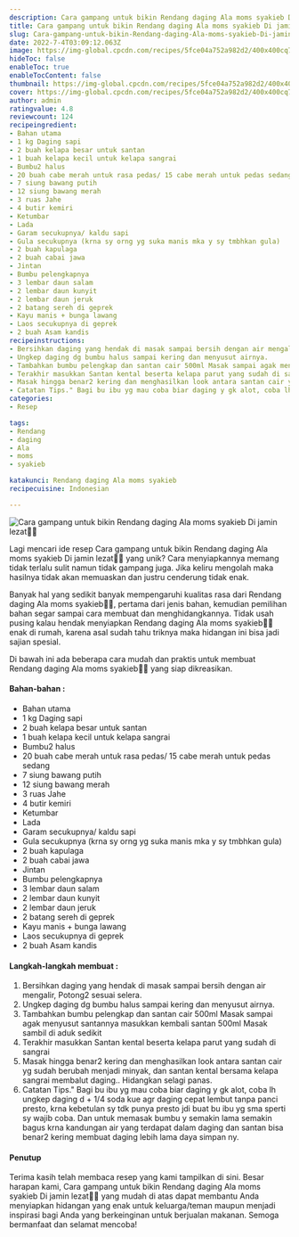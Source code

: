```yaml
---
description: Cara gampang untuk bikin Rendang daging Ala moms syakieb Di jamin lezat"
title: Cara gampang untuk bikin Rendang daging Ala moms syakieb Di jamin lezat
slug: Cara-gampang-untuk-bikin-Rendang-daging-Ala-moms-syakieb-Di-jamin-lezat
date: 2022-7-4T03:09:12.063Z
image: https://img-global.cpcdn.com/recipes/5fce04a752a982d2/400x400cq70/photo.jpg
hideToc: false
enableToc: true
enableTocContent: false
thumbnail: https://img-global.cpcdn.com/recipes/5fce04a752a982d2/400x400cq70/photo.jpg
cover: https://img-global.cpcdn.com/recipes/5fce04a752a982d2/400x400cq70/photo.jpg
author: admin
ratingvalue: 4.8
reviewcount: 124
recipeingredient:
- Bahan utama
- 1 kg Daging sapi
- 2 buah kelapa besar untuk santan
- 1 buah kelapa kecil untuk kelapa sangrai
- Bumbu2 halus
- 20 buah cabe merah untuk rasa pedas/ 15 cabe merah untuk pedas sedang
- 7 siung bawang putih
- 12 siung bawang merah
- 3 ruas Jahe
- 4 butir kemiri
- Ketumbar
- Lada
- Garam secukupnya/ kaldu sapi
- Gula secukupnya (krna sy orng yg suka manis mka y sy tmbhkan gula)
- 2 buah kapulaga
- 2 buah cabai jawa
- Jintan
- Bumbu pelengkapnya
- 3 lembar daun salam
- 2 lembar daun kunyit
- 2 lembar daun jeruk
- 2 batang sereh di geprek
- Kayu manis + bunga lawang
- Laos secukupnya di geprek
- 2 buah Asam kandis
recipeinstructions:
- Bersihkan daging yang hendak di masak sampai bersih dengan air mengalir, Potong2 sesuai selera.
- Ungkep daging dg bumbu halus sampai kering dan menyusut airnya.
- Tambahkan bumbu pelengkap dan santan cair 500ml Masak sampai agak menyusut santannya masukkan kembali santan 500ml Masak sambil di aduk sedikit
- Terakhir masukkan Santan kental beserta kelapa parut yang sudah di sangrai
- Masak hingga benar2 kering dan menghasilkan look antara santan cair yg sudah berubah menjadi minyak, dan santan kental bersama kelapa sangrai membalut daging.. Hidangkan selagi panas.
- Catatan Tips." Bagi bu ibu yg mau coba biar daging y gk alot, coba lh ungkep daging d + 1/4 soda kue agr daging cepat lembut tanpa panci presto, krna kebetulan sy tdk punya presto jdi buat bu ibu yg sma sperti sy wajib coba. Dan untuk memasak bumbu y semakin lama semakin bagus krna kandungan air yang terdapat dalam daging dan santan bisa benar2 kering membuat daging lebih lama daya simpan ny.
categories:
- Resep

tags:
- Rendang
- daging
- Ala
- moms
- syakieb

katakunci: Rendang daging Ala moms syakieb
recipecuisine: Indonesian

---
```


![Cara gampang untuk bikin Rendang daging Ala moms syakieb Di jamin lezat👩‍🍳](https://img-global.cpcdn.com/recipes/5fce04a752a982d2/400x400cq70/photo.jpg)

Lagi mencari ide resep Cara gampang untuk bikin Rendang daging Ala moms syakieb Di jamin lezat👩‍🍳 yang unik? Cara menyiapkannya memang tidak terlalu sulit namun tidak gampang juga. Jika keliru mengolah maka hasilnya tidak akan memuaskan dan justru cenderung tidak enak.

Banyak hal yang sedikit banyak mempengaruhi kualitas rasa dari Rendang daging Ala moms syakieb👩‍🍳, pertama dari jenis bahan, kemudian pemilihan bahan segar sampai cara membuat dan menghidangkannya. Tidak usah pusing kalau hendak menyiapkan Rendang daging Ala moms syakieb👩‍🍳 enak di rumah, karena asal sudah tahu triknya maka hidangan ini bisa jadi sajian spesial.

Di bawah ini ada beberapa cara mudah dan praktis untuk membuat Rendang daging Ala moms syakieb👩‍🍳 yang siap dikreasikan.

<!--inarticleads1-->

#### Bahan-bahan :

- Bahan utama
- 1 kg Daging sapi
- 2 buah kelapa besar untuk santan
- 1 buah kelapa kecil untuk kelapa sangrai
- Bumbu2 halus
- 20 buah cabe merah untuk rasa pedas/ 15 cabe merah untuk pedas sedang
- 7 siung bawang putih
- 12 siung bawang merah
- 3 ruas Jahe
- 4 butir kemiri
- Ketumbar
- Lada
- Garam secukupnya/ kaldu sapi
- Gula secukupnya (krna sy orng yg suka manis mka y sy tmbhkan gula)
- 2 buah kapulaga
- 2 buah cabai jawa
- Jintan
- Bumbu pelengkapnya
- 3 lembar daun salam
- 2 lembar daun kunyit
- 2 lembar daun jeruk
- 2 batang sereh di geprek
- Kayu manis + bunga lawang
- Laos secukupnya di geprek
- 2 buah Asam kandis

<!--inarticleads2-->

#### Langkah-langkah membuat :

1. Bersihkan daging yang hendak di masak sampai bersih dengan air mengalir, Potong2 sesuai selera.
1. Ungkep daging dg bumbu halus sampai kering dan menyusut airnya.
1. Tambahkan bumbu pelengkap dan santan cair 500ml Masak sampai agak menyusut santannya masukkan kembali santan 500ml Masak sambil di aduk sedikit
1. Terakhir masukkan Santan kental beserta kelapa parut yang sudah di sangrai
1. Masak hingga benar2 kering dan menghasilkan look antara santan cair yg sudah berubah menjadi minyak, dan santan kental bersama kelapa sangrai membalut daging.. Hidangkan selagi panas.
1. Catatan Tips." Bagi bu ibu yg mau coba biar daging y gk alot, coba lh ungkep daging d + 1/4 soda kue agr daging cepat lembut tanpa panci presto, krna kebetulan sy tdk punya presto jdi buat bu ibu yg sma sperti sy wajib coba. Dan untuk memasak bumbu y semakin lama semakin bagus krna kandungan air yang terdapat dalam daging dan santan bisa benar2 kering membuat daging lebih lama daya simpan ny.

#### Penutup

Terima kasih telah membaca resep yang kami tampilkan di sini. Besar harapan kami, Cara gampang untuk bikin Rendang daging Ala moms syakieb Di jamin lezat👩‍🍳 yang mudah di atas dapat membantu Anda menyiapkan hidangan yang enak untuk keluarga/teman maupun menjadi inspirasi bagi Anda yang berkeinginan untuk berjualan makanan. Semoga bermanfaat dan selamat mencoba!